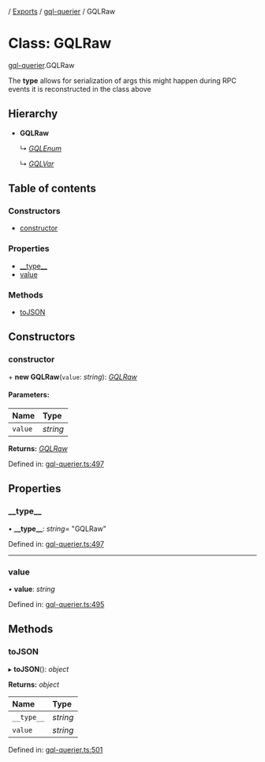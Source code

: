 [](../README.md) / [Exports](../modules.md) / [gql-querier](../modules/gql_querier.md) / GQLRaw

# Class: GQLRaw

[gql-querier](../modules/gql_querier.md).GQLRaw

The __type__ allows for serialization of args
this might happen during RPC events it is reconstructed
in the class above

## Hierarchy

* **GQLRaw**

  ↳ [*GQLEnum*](gql_querier.gqlenum.md)

  ↳ [*GQLVar*](gql_querier.gqlvar.md)

## Table of contents

### Constructors

- [constructor](gql_querier.gqlraw.md#constructor)

### Properties

- [\_\_type\_\_](gql_querier.gqlraw.md#__type__)
- [value](gql_querier.gqlraw.md#value)

### Methods

- [toJSON](gql_querier.gqlraw.md#tojson)

## Constructors

### constructor

\+ **new GQLRaw**(`value`: *string*): [*GQLRaw*](gql_querier.gqlraw.md)

#### Parameters:

Name | Type |
:------ | :------ |
`value` | *string* |

**Returns:** [*GQLRaw*](gql_querier.gqlraw.md)

Defined in: [gql-querier.ts:497](https://github.com/onzag/itemize/blob/0569bdf2/gql-querier.ts#L497)

## Properties

### \_\_type\_\_

• **\_\_type\_\_**: *string*= "GQLRaw"

Defined in: [gql-querier.ts:497](https://github.com/onzag/itemize/blob/0569bdf2/gql-querier.ts#L497)

___

### value

• **value**: *string*

Defined in: [gql-querier.ts:495](https://github.com/onzag/itemize/blob/0569bdf2/gql-querier.ts#L495)

## Methods

### toJSON

▸ **toJSON**(): *object*

**Returns:** *object*

Name | Type |
:------ | :------ |
`__type__` | *string* |
`value` | *string* |

Defined in: [gql-querier.ts:501](https://github.com/onzag/itemize/blob/0569bdf2/gql-querier.ts#L501)
